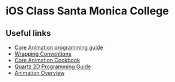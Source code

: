 
iOS Class Santa Monica College
==============================

Useful links
------------
* [Core Animation programming guide](https://developer.apple.com/library/mac/#documentation/cocoa/conceptual/coreanimation_guide/introduction/introduction.html)
* [Wrapping Conventions](https://developer.apple.com/library/mac/#documentation/Cocoa/Conceptual/CoreAnimation_guide/Articles/KVCAdditions.html)
* [Core Animation Cookbook](https://developer.apple.com/library/mac/#documentation/GraphicsImaging/Conceptual/CoreAnimation_Cookbook/Introduction/Introduction.html)
* [Quartz 2D Programming Guide](https://developer.apple.com/library/mac/#documentation/GraphicsImaging/Conceptual/drawingwithquartz2d/Introduction/Introduction.html#//apple_ref/doc/uid/TP30001066)
* [Animation Overview](https://developer.apple.com/library/mac/#documentation/GraphicsImaging/Conceptual/Animation_Overview/Introduction/Introduction.html#//apple_ref/doc/uid/TP40004952-CH9-SW1)



